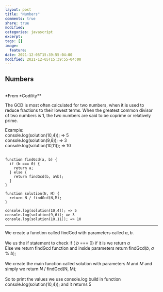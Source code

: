 ```yaml
---
layout: post
title: "Numbers"
comments: true
share: true
modified:
categories: javascript
excerpt:
tags: []
image:
  feature:
date: 2021-12-05T15:39:55-04:00
modified: 2021-12-05T15:39:55-04:00
---
```


## Numbers 
<br>
*From *Codility**

The GCD is most often calculated for two numbers, when it is used to reduce fractions to their lowest terms. When the greatest common divisor of two numbers is 1, the two numbers are said to be coprime or relatively prime.

Example:<br>
console.log(solution(10,4)); => 5<br> 
console.log(solution(9,6)); => 3<br> 
console.log(solution(10,11)); => 10<br>
<br> 




~~~
function findGcd(a, b) {
  if (b === 0) {
    return a;
  } else {
    return findGcd(b, a%b);
  }
}

function solution(N, M) {
  return N / findGcd(N,M);
}

console.log(solution(10,4)); => 5
console.log(solution(9,6)); => 3
console.log(solution(10,11)); => 10

~~~
___
We create a function called findGcd with parameters called *a*, *b*.
<br><br>
We us the if statement to check if ( *b* === 0) if it is we return *a*
 <br>
Else we return findGcd function and inside parameters return findGcd(*b*, *a* % *b*);
<br><br>
We create the main function called solution with parameters *N* and *M* and simply we return *N* / findGcd(N, M);
<br><br>
So to print the values we use console.log build in function console.log(solution(10,4)); and it returns 5


